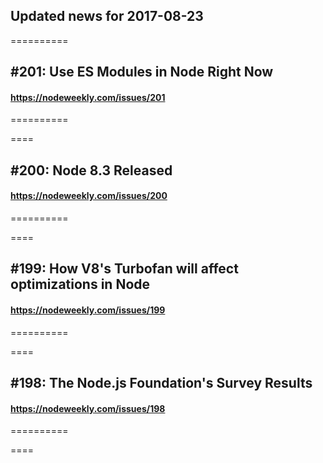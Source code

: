 ## Updated news for 2017-08-23 

==========
## #201: Use ES Modules in Node Right Now
#### https://nodeweekly.com/issues/201

==========

====
## #200: Node 8.3 Released
#### https://nodeweekly.com/issues/200

==========

====
## #199: How V8's Turbofan will affect optimizations in Node
#### https://nodeweekly.com/issues/199

==========

====
## #198: The Node.js Foundation's Survey Results
#### https://nodeweekly.com/issues/198

==========

====
